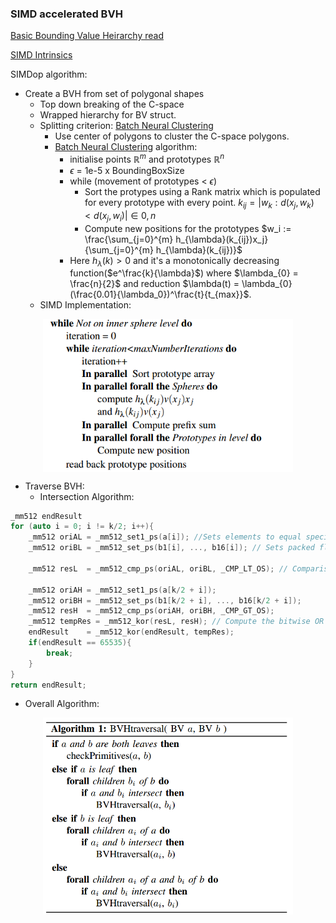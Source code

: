 ### SIMD accelerated BVH

[Basic Bounding Value Heirarchy read](https://pbr-book.org/3ed-2018/Primitives_and_Intersection_Acceleration/Bounding_Volume_Hierarchies)

[SIMD Intrinsics](https://www.intel.com/content/www/us/en/docs/intrinsics-guide/index.html)

SIMDop algorithm:

- Create a BVH from set of polygonal shapes
  - Top down breaking of the C-space
  - Wrapped hierarchy for BV struct.
  - Splitting criterion: [Batch Neural Clustering](https://davidmainzer.com/papers/2014_vriphys_paper.pdf)
    - Use center of polygons to cluster the C-space polygons.
    - [Batch Neural Clustering]() algorithm:
      - initialise points $\mathbb{R}^m$ and prototypes $\mathbb{R}^n$ 
      - $\epsilon$ = 1e-5 x BoundingBoxSize
      - while (movement of prototypes < $\epsilon$)
        - Sort the protypes using a Rank matrix which is populated for every prototype with every point. $k_{ij} = |{w_k : d(x_j, w_k) < d(x_j, w_i)}| \in {0, n}$
        - Compute new positions for the prototypes $w_i := \frac{\sum_{j=0}^{m} h_{\lambda}(k_{ij})x_j}{\sum_{j=0}^{m} h_{\lambda}(k_{ij})}$
      - Here $h_{\lambda}(k) > 0$ and it's a monotonically decreasing function($e^\frac{k}{\lambda}$) where $\lambda_{0} = \frac{n}{2}$ and reduction $\lambda(t) = \lambda_{0}(\frac{0.01}{\lambda_0})^\frac{t}{t_{max}}$.
  - SIMD Implementation: 
<p align="center">
  <img src="BNG_simd.png" alt="SIMD Pseudocode" width="400" align="center" />
</p>

- Traverse BVH:
  - Intersection Algorithm: 

```cpp
_mm512 endResult
for (auto i = 0; i != k/2; i++){
    _mm512 oriAL = _mm512_set1_ps(a[i]); //Sets elements to equal specified single-precision floating point value. There is no corresponding instruction. This intrinsic only applies to Intel® Many Integrated Core Architecture (Intel® MIC Architecture).
    _mm512 oriBL = _mm512_set_ps(b1[i], ..., b16[i]); // Sets packed float32 elements in destination with supplied values.

    _mm512 resL  = _mm512_cmp_ps(oriAL, oriBL, _CMP_LT_OS); // Comparison instruction for AVX 512

    _mm512 oriAH = _mm512_set1_ps(a[k/2 + i]);
    _mm512 oriBH = _mm512_set_ps(b1[k/2 + i], ..., b16[k/2 + i]);
    _mm512 resH  = _mm512_cmp_ps(oriAH, oriBH, _CMP_GT_OS);
    _mm512 tempRes = _mm512_kor(resL, resH); // Compute the bitwise OR of 16-bit masks a and b, and store the result in k.
    endResult    = _mm512_kor(endResult, tempRes);
    if(endResult == 65535){
        break;
    }
}
return endResult;
```

  - Overall Algorithm:
  <p align="center">
    <img src="BVH_traversal.png" alt="BVH Traversal" width="400" align="center" />
  </p>
